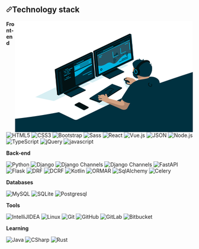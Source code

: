 <h2 dir="auto"><a id="user-content-technology-stack" class="anchor" aria-hidden="true" href="#technology-stack"><svg class="octicon octicon-link" viewBox="0 0 16 16" version="1.1" width="16" height="16" aria-hidden="true"><path d="m7.775 3.275 1.25-1.25a3.5 3.5 0 1 1 4.95 4.95l-2.5 2.5a3.5 3.5 0 0 1-4.95 0 .751.751 0 0 1 .018-1.042.751.751 0 0 1 1.042-.018 1.998 1.998 0 0 0 2.83 0l2.5-2.5a2.002 2.002 0 0 0-2.83-2.83l-1.25 1.25a.751.751 0 0 1-1.042-.018.751.751 0 0 1-.018-1.042Zm-4.69 9.64a1.998 1.998 0 0 0 2.83 0l1.25-1.25a.751.751 0 0 1 1.042.018.751.751 0 0 1 .018 1.042l-1.25 1.25a3.5 3.5 0 1 1-4.95-4.95l2.5-2.5a3.5 3.5 0 0 1 4.95 0 .751.751 0 0 1-.018 1.042.751.751 0 0 1-1.042.018 1.998 1.998 0 0 0-2.83 0l-2.5 2.5a1.998 1.998 0 0 0 0 2.83Z"></path></svg></a>Technology stack</h2>
<p dir="auto"><img align="right" alt="GIF" src="https://github.com/rollex60/rollex60/blob/main/code.gif?raw=true" width="480" height="300"></p>

<p dir="auto"><strong>Front-end</strong></p>
<p dir="auto">

<img src="https://img.shields.io/badge/-HTML5-%23E44D27?style=flat-rounded&amp;logo=html5&amp;logoColor=ffffff" alt="HTML5" loading="lazy" width="65" height="22">

<img src="https://img.shields.io/badge/-CSS3-%231572B6?style=flat-rounded&amp;logo=css3" alt="CSS3" loading="lazy" width="60" height="22">

<img src="https://img.shields.io/badge/Bootstrap-563D7C?style=flat-rounded&logo=bootstrap&logoColor=white" alt="Bootstrap" loading="lazy" width="95" height="22">

<img src="https://img.shields.io/badge/Sass-CC6699?style=flat-rounded&logo=sass&logoColor=white" alt="Sass" loading="lazy" width="60" height="22">

<img src="https://img.shields.io/badge/-React-%232c3e50?style=flat-rounded&amp;logo=react" alt="React" loading="lazy" width="60" height="22">

<img src="https://img.shields.io/badge/-Vue.js-%232c3e50?style=flat-rounded&amp;logo=vue-dot-js" alt="Vue.js" loading="lazy" width="50" height="22">

<img src="https://img.shields.io/badge/json-F7DF1E?style=flat-rounded&logo=json&logoColor=gray" alt="JSON" loading="lazy" width="60" height="22">

<img src="https://img.shields.io/badge/Node.js-43853D?style=flat-rounded&logo=node.js&logoColor=white" alt="Node.js" loading="lazy" width="70" height="22">

<img src="https://img.shields.io/badge/-TypeScript-007ACC?style=flat-rounded&amp;logo=typescript&amp;logoColor=white" alt="TypeScript" loading="lazy" width="95" height="22">

<img src="https://img.shields.io/badge/jQuery-0769AD?style=flat-rounded&logo=jquery&logoColor=white" alt="jQuery" loading="lazy" width="70" height="22">
  
<img src="https://img.shields.io/badge/JavaScript-323330?style=flat-rounded&logo=javascript&logoColor=F7DF1E" alt="javascript" loading="lazy" width="95" height="22">

</p>


<p dir="auto"><strong>Back-end</strong></p>


<p dir="auto"><img src="https://img.shields.io/badge/Python-3776AB?style=flat-rounded&logo=python&logoColor=white" alt="Python" loading="lazy" width="75" height="22">
  
<img src="https://img.shields.io/badge/Django-092E20?style=flat-rounded&logo=django&logoColor=white" alt="Django" loading="lazy" width="75" height="22">

<img src="https://img.shields.io/badge/-Django_Channels-46a2f1?style=flat-rounded&amp;logo=Django" alt="Django Channels" loading="lazy" width="120" height="22">

<img src="https://img.shields.io/badge/-Django_Ninja-%234B32C3?style=flat-rounded&amp;logo=Django" alt="Django Channels" loading="lazy" width="100" height="22">

<img src="https://img.shields.io/badge/-FastAPI-%2300C7B7?style=flat-rounded&amp;logo=FastAPI" alt="FastAPI" loading="lazy" width="75" height="22">

<img src="https://img.shields.io/badge/-Flask-%232c3e50?style=flat-rounded&amp;logo=Flask" alt="Flask" loading="lazy" width="60" height="22">

<img src="https://img.shields.io/badge/DRF-red?style=flat-rounded&amp;logo=Django" alt="DRF" loading="lazy" width="60" height="22">

<img src="https://img.shields.io/badge/-DCRF-46a2f1?style=flat-rounded&amp;logo=Django" alt="DCRF" loading="lazy" width="60" height="22">

<img src="https://img.shields.io/badge/Kotlin-0095D5?&style=flat-rounded&logo=kotlin&logoColor=white" alt="Kotlin" loading="lazy" width="60" height="22">

<img src="https://img.shields.io/badge/-ORMAR-DD0031?style=flat-rounded&amp;logo=ORMAR" alt="ORMAR" loading="lazy" width="55" height="22">

<img src="https://img.shields.io/badge/-SqlAlchemy-FCA121?style=flat-rounded&amp;logo=SqlAlchemy" alt="SqlAlchemy" loading="lazy" width="80" height="22">

<img src="https://img.shields.io/badge/-Celery-%2300C7B7?style=flat-rounded&amp;logo=Celery" alt="Celery" loading="lazy" width="70" height="22">

</p>

<p dir="auto"><strong>Databases</strong></p>
<p dir="auto">
  
<img src="https://img.shields.io/badge/MySQL-00000F?style=flat-rounded&logo=mysql&logoColor=white" alt="MySQL" loading="lazy" width="70" height="22">

<img src="https://img.shields.io/badge/SQLite-07405E?style=flat-rounded&logo=sqlite&logoColor=white" alt="SQLite" loading="lazy" width="70" height="22">

<img src="https://img.shields.io/badge/-Postgresql-%232c3e50?style=flat-rounded&amp;logo=Postgresql" alt="Postgresql" loading="lazy" width="95" height="22">

</p>

<p dir="auto"><strong>Tools</strong></p>
<p dir="auto">

<img src="https://img.shields.io/badge/-IntelliJ%20IDEA-ffce5a?style=flat-rounded&amp;logo=jetbrains" alt="IntelliJIDEA" loading="lazy" width="100" height="22">

<img src="https://img.shields.io/badge/Linux-black?style=flat-rounded&amp;logo=linux" alt="Linux" loading="lazy" width="65" height="22">

<img src="https://img.shields.io/badge/-Git-black?style=flat-rounded&amp;logo=git" alt="Git" loading="lazy" width="45" height="22">

<img src="https://img.shields.io/badge/-GitHub-181717?style=flat-rounded&amp;logo=github" alt="GitHub" loading="lazy" width="70" height="22">

<img src="https://img.shields.io/badge/-GitLab-FCA121?style=flat-rounded&amp;logo=gitlab" alt="GitLab" loading="lazy" width="60" height="22">

<img src="https://img.shields.io/badge/Bitbucket-0747a6?style=flat-rounded&logo=bitbucket&logoColor=white" alt="Bitbucket" loading="lazy" width="90" height="22">

</p>

<p dir="auto"><strong>Learning</strong></p>
<p dir="auto">

<img src="https://img.shields.io/badge/Java-ED8B00?style=flat-rounded&logo=openjdk&logoColor=white" alt="Java" loading="lazy" width="55" height="22">
  
<img src="https://img.shields.io/badge/-%D0%A1Sharp-1d72b1?style=flat-rounded&amp;logo=csharp" alt="CSharp" loading="lazy" width="70" height="22">

<img src="https://img.shields.io/badge/-Rust-orange?style=flat-rounded&amp;logo=rust" alt="Rust" loading="lazy" width="60" height="22">
  
</p>







